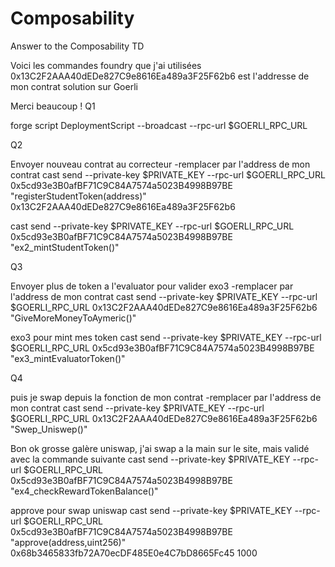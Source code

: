 # Composability
Answer to the Composability TD

Voici les commandes foundry que j'ai utilisées
0x13C2F2AAA40dEDe827C9e8616Ea489a3F25F62b6 est l'addresse de mon contrat solution sur Goerli

Merci beaucoup !
Q1

forge script DeploymentScript --broadcast --rpc-url $GOERLI_RPC_URL

Q2

Envoyer nouveau contrat au correcteur
-remplacer par l'address de mon contrat
cast send --private-key $PRIVATE_KEY --rpc-url $GOERLI_RPC_URL 0x5cd93e3B0afBF71C9C84A7574a5023B4998B97BE "registerStudentToken(address)" 0x13C2F2AAA40dEDe827C9e8616Ea489a3F25F62b6


cast send --private-key $PRIVATE_KEY --rpc-url $GOERLI_RPC_URL 0x5cd93e3B0afBF71C9C84A7574a5023B4998B97BE "ex2_mintStudentToken()"

Q3

Envoyer plus de token a l'evaluator pour valider exo3
-remplacer par l'address de mon contrat
cast send --private-key $PRIVATE_KEY --rpc-url $GOERLI_RPC_URL 0x13C2F2AAA40dEDe827C9e8616Ea489a3F25F62b6 "GiveMoreMoneyToAymeric()"

exo3 pour mint mes token
cast send --private-key $PRIVATE_KEY --rpc-url $GOERLI_RPC_URL 0x5cd93e3B0afBF71C9C84A7574a5023B4998B97BE "ex3_mintEvaluatorToken()"


Q4

puis je swap depuis la fonction de mon contrat
-remplacer par l'address de mon contrat
cast send --private-key $PRIVATE_KEY --rpc-url $GOERLI_RPC_URL 0x13C2F2AAA40dEDe827C9e8616Ea489a3F25F62b6 "Swep_Uniswep()"


Bon ok grosse galère uniswap, j'ai swap a la main sur le site, mais validé avec la commande suivante
cast send --private-key $PRIVATE_KEY --rpc-url $GOERLI_RPC_URL 0x5cd93e3B0afBF71C9C84A7574a5023B4998B97BE "ex4_checkRewardTokenBalance()"

approve pour swap uniswap
cast send --private-key $PRIVATE_KEY --rpc-url $GOERLI_RPC_URL 0x5cd93e3B0afBF71C9C84A7574a5023B4998B97BE "approve(address,uint256)" 0x68b3465833fb72A70ecDF485E0e4C7bD8665Fc45 1000
